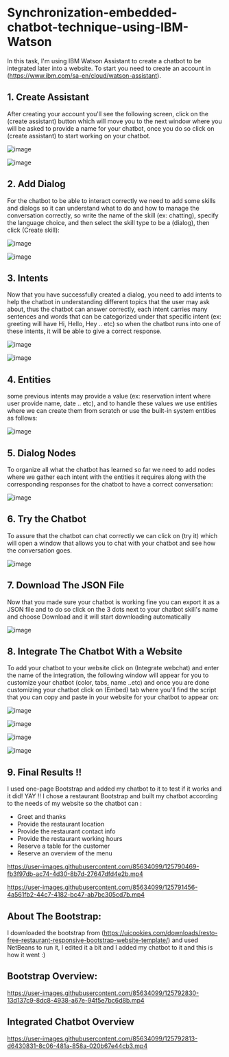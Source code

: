 # Synchronization-embedded-chatbot-technique-using-IBM-Watson

In this task, I'm using IBM Watson Assistant to create a chatbot to be integrated later into a website. To start you need to create an account in (https://www.ibm.com/sa-en/cloud/watson-assistant).

## 1. Create Assistant
After creating your account you'll see the following screen, click on the (create assistant) button which will move you to the next window where you will be asked to provide a name for your chatbot, once you do so click on (create assistant) to start working on your chatbot.

![image](https://user-images.githubusercontent.com/85634099/125784243-fb355397-f72b-448e-bfca-dd3a9fc6e392.png)

![image](https://user-images.githubusercontent.com/85634099/125784748-82a0c348-a48c-4ca6-b6ed-595968c17f3e.png)

## 2. Add Dialog
For the chatbot to be able to interact correctly we need to add some skills and dialogs so it can understand what to do and how to manage the conversation correctly, so write the name of the skill (ex: chatting), specify the language choice, and then select the skill type to be a (dialog), then click (Create skill):

![image](https://user-images.githubusercontent.com/85634099/125785057-c6bcb00e-dbb1-4354-9d56-59ca583c1209.png)

![image](https://user-images.githubusercontent.com/85634099/125785167-233d7e6d-ec81-43e1-ac07-6801f431ec7d.png)

## 3. Intents

Now that you have successfully created a dialog, you need to add intents to help the chatbot in understanding different topics that the user may ask about, thus the chatbot can answer correctly, each intent carries many sentences and words that can be categorized under that specific intent 
(ex: greeting will have Hi, Hello, Hey .. etc) so when the chatbot runs into one of these intents, it will be able to give a correct response.

![image](https://user-images.githubusercontent.com/85634099/125786682-d9b2e732-15f9-4cae-82d8-17157d4736c4.png)

![image](https://user-images.githubusercontent.com/85634099/125786593-eb07e62c-2bc5-405d-b971-ccc74ba54edf.png)

## 4. Entities
some previous intents may provide a value (ex: reservation intent where user provide name, date .. etc), and to handle these values we use entities where we can create them from scratch or use the built-in system entities as follows:

![image](https://user-images.githubusercontent.com/85634099/125787336-85b61b82-1a5f-413f-88ee-31b0eec026b6.png)

## 5. Dialog Nodes
To organize all what the chatbot has learned so far we need to add nodes where we gather each intent with the entities it requires along with the corresponding responses for the chatbot to have a correct conversation:

![image](https://user-images.githubusercontent.com/85634099/125787699-772d395a-6631-4f9c-a991-e2cf9fb4672c.png)

## 6. Try the Chatbot
To assure that the chatbot can chat correctly we can click on (try it) which will open a window that allows you to chat with your chatbot and see how the conversation goes.

![image](https://user-images.githubusercontent.com/85634099/125788069-d78db646-174b-480e-82f3-bdde63cc9f8e.png)

## 7. Download The JSON File
Now that you made sure your chatbot is working fine you can export it as a JSON file and to do so click on the 3 dots next to your chatbot skill's name and choose Download and it will start downloading automatically 

![image](https://user-images.githubusercontent.com/85634099/125788483-58c26087-b959-45ff-b0da-e527e545bbbf.png)

## 8. Integrate The Chatbot With a Website
To add your chatbot to your website click on (Integrate webchat) and enter the name of the integration, the following window will appear for you to customize your chatbot (color, tabs, name ..etc) and once you are done customizing your chatbot click on (Embed) tab where you'll find the script that you can copy and paste in your website for your chatbot to appear on:

![image](https://user-images.githubusercontent.com/85634099/125788870-5807fb9c-3d3d-4259-854e-0858dc7bb551.png)

![image](https://user-images.githubusercontent.com/85634099/125789088-c0a26f3e-9e08-4e25-b4ff-1efbdd9bb047.png)

![image](https://user-images.githubusercontent.com/85634099/125789267-3e42869f-1abc-4a11-8b2c-441b1c3b1144.png)

![image](https://user-images.githubusercontent.com/85634099/125793847-889e7d6e-49c6-4de2-b96c-c420e4a29465.png)


## 9. Final Results !!
I used one-page Bootstrap and added my chatbot to it to test if it works and it did! YAY !!
I chose a restaurant Bootstrap and built my chatbot according to the needs of my website so the chatbot can :

* Greet and thanks
* Provide the restaurant location
* Provide the restaurant contact info
* Provide the restaurant working hours
* Reserve a table for the customer
* Reserve an overview of the menu

https://user-images.githubusercontent.com/85634099/125790469-fb3f97db-ac74-4d30-8b7d-27647dfd4e2b.mp4

https://user-images.githubusercontent.com/85634099/125791456-4a561fb2-44c7-4182-bc47-ab7bc305cd7b.mp4


## About The Bootstrap:
I downloaded the bootstrap from (https://uicookies.com/downloads/resto-free-restaurant-responsive-bootstrap-website-template/) and used NetBeans to run it, I edited it a bit and I added my chatbot to it and this is how it went :)

## Bootstrap Overview:
https://user-images.githubusercontent.com/85634099/125792830-13d137c9-8dc8-4938-a67e-94f5e7bc6d8b.mp4

## Integrated Chatbot Overview
https://user-images.githubusercontent.com/85634099/125792813-d6430831-8c06-481a-858a-020b67e44cb3.mp4

